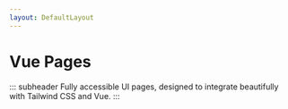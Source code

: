 ```yaml
---
layout: DefaultLayout
---
```


<FigmaLink />

<iconify-icon icon="logos:vue" class="mt-12 mb-6" height="48" />

# Vue Pages

::: subheader
Fully accessible UI pages, designed to integrate beautifully with Tailwind CSS and Vue.
:::

<ComponentList framework="vue"  type="pages" hide-description/>
